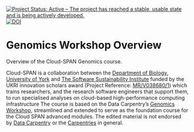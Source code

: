 [![Project Status: Active – The project has reached a stable, usable state and is being actively developed.](https://www.repostatus.org/badges/latest/active.svg)](https://www.repostatus.org/#active) [![DOI](https://zenodo.org/badge/DOI/10.5281/zenodo.5582459.svg)](https://doi.org/10.5281/zenodo.5582459)

# Genomics Workshop Overview

Overview of the Cloud-SPAN Genomics course.

Cloud-SPAN is a collaboration between the [Department of Biology, University of York](https://www.york.ac.uk/biology/) and [The Software Sustainability Institute](https://www.software.ac.uk/) funded by the UKRI innovation scholars award (Project Reference: [MR/V038680/1](https://www.google.com/url?q=https%3A%2F%2Fgtr.ukri.org%2Fprojects%3Fref%3DMR%252FV038680%252F1&sa=D&sntz=1&usg=AFQjCNF0nsozFp-1kvcp0Dgjks6kY8CiCQ)) which trains researchers, and the research software engineers that support them, to run specialised analyses on cloud-based high-performance computing infrastructure
The course is based on the Data Carpentry’s [Genomics Workshop](https://datacarpentry.org/genomics-workshop), streamlined and extended to serve as the foundation course for the Cloud SPAN advanced modules. The edited material is not endorsed by [Data Carpentry](https://datacarpentry.org/) or the [Carpentries](https://carpentries.org/) in general.
